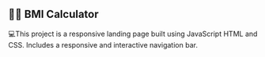 ## 🏋️‍♂️ BMI Calculator 

💻This project is a responsive landing page built using JavaScript HTML and CSS. Includes a responsive and interactive navigation bar.

